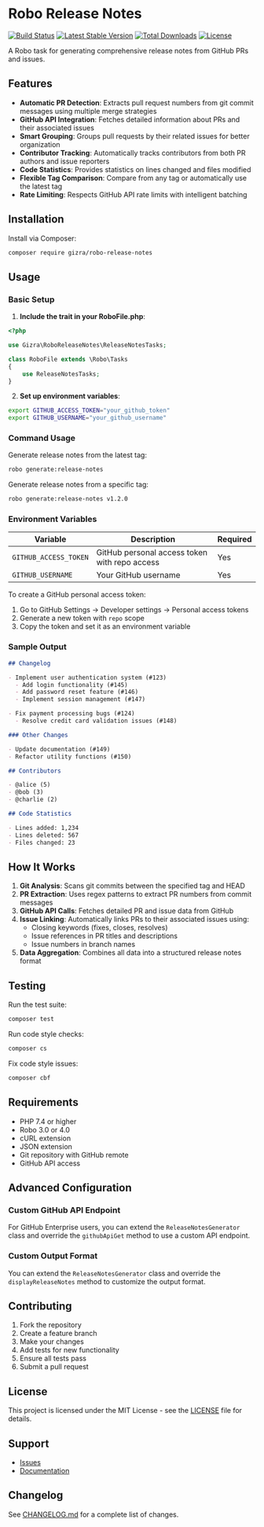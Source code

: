 # Robo Release Notes

[![Build Status](https://travis-ci.org/Gizra/robo-release-notes.svg?branch=master)](https://travis-ci.org/Gizra/robo-release-notes)
[![Latest Stable Version](https://poser.pugx.org/gizra/robo-release-notes/v/stable)](https://packagist.org/packages/gizra/robo-release-notes)
[![Total Downloads](https://poser.pugx.org/gizra/robo-release-notes/downloads)](https://packagist.org/packages/gizra/robo-release-notes)
[![License](https://poser.pugx.org/gizra/robo-release-notes/license)](https://packagist.org/packages/gizra/robo-release-notes)

A Robo task for generating comprehensive release notes from GitHub PRs and issues.

## Features

- **Automatic PR Detection**: Extracts pull request numbers from git commit messages using multiple merge strategies
- **GitHub API Integration**: Fetches detailed information about PRs and their associated issues
- **Smart Grouping**: Groups pull requests by their related issues for better organization
- **Contributor Tracking**: Automatically tracks contributors from both PR authors and issue reporters
- **Code Statistics**: Provides statistics on lines changed and files modified
- **Flexible Tag Comparison**: Compare from any tag or automatically use the latest tag
- **Rate Limiting**: Respects GitHub API rate limits with intelligent batching

## Installation

Install via Composer:

```bash
composer require gizra/robo-release-notes
```

## Usage

### Basic Setup

1. **Include the trait in your RoboFile.php**:

```php
<?php

use Gizra\RoboReleaseNotes\ReleaseNotesTasks;

class RoboFile extends \Robo\Tasks
{
    use ReleaseNotesTasks;
}
```

2. **Set up environment variables**:

```bash
export GITHUB_ACCESS_TOKEN="your_github_token"
export GITHUB_USERNAME="your_github_username"
```

### Command Usage

Generate release notes from the latest tag:

```bash
robo generate:release-notes
```

Generate release notes from a specific tag:

```bash
robo generate:release-notes v1.2.0
```

### Environment Variables

| Variable | Description | Required |
|----------|-------------|----------|
| `GITHUB_ACCESS_TOKEN` | GitHub personal access token with repo access | Yes |
| `GITHUB_USERNAME` | Your GitHub username | Yes |

To create a GitHub personal access token:
1. Go to GitHub Settings → Developer settings → Personal access tokens
2. Generate a new token with `repo` scope
3. Copy the token and set it as an environment variable

### Sample Output

```markdown
## Changelog

- Implement user authentication system (#123)
  - Add login functionality (#145)
  - Add password reset feature (#146)
  - Implement session management (#147)

- Fix payment processing bugs (#124)
  - Resolve credit card validation issues (#148)

### Other Changes

- Update documentation (#149)
- Refactor utility functions (#150)

## Contributors

- @alice (5)
- @bob (3)
- @charlie (2)

## Code Statistics

- Lines added: 1,234
- Lines deleted: 567
- Files changed: 23
```

## How It Works

1. **Git Analysis**: Scans git commits between the specified tag and HEAD
2. **PR Extraction**: Uses regex patterns to extract PR numbers from commit messages
3. **GitHub API Calls**: Fetches detailed PR and issue data from GitHub
4. **Issue Linking**: Automatically links PRs to their associated issues using:
   - Closing keywords (fixes, closes, resolves)
   - Issue references in PR titles and descriptions
   - Issue numbers in branch names
5. **Data Aggregation**: Combines all data into a structured release notes format

## Testing

Run the test suite:

```bash
composer test
```

Run code style checks:

```bash
composer cs
```

Fix code style issues:

```bash
composer cbf
```

## Requirements

- PHP 7.4 or higher
- Robo 3.0 or 4.0
- cURL extension
- JSON extension
- Git repository with GitHub remote
- GitHub API access

## Advanced Configuration

### Custom GitHub API Endpoint

For GitHub Enterprise users, you can extend the `ReleaseNotesGenerator` class and override the `githubApiGet` method to use a custom API endpoint.

### Custom Output Format

You can extend the `ReleaseNotesGenerator` class and override the `displayReleaseNotes` method to customize the output format.

## Contributing

1. Fork the repository
2. Create a feature branch
3. Make your changes
4. Add tests for new functionality
5. Ensure all tests pass
6. Submit a pull request

## License

This project is licensed under the MIT License - see the [LICENSE](LICENSE) file for details.

## Support

- [Issues](https://github.com/Gizra/robo-release-notes/issues)
- [Documentation](https://github.com/Gizra/robo-release-notes/wiki)

## Changelog

See [CHANGELOG.md](CHANGELOG.md) for a complete list of changes.